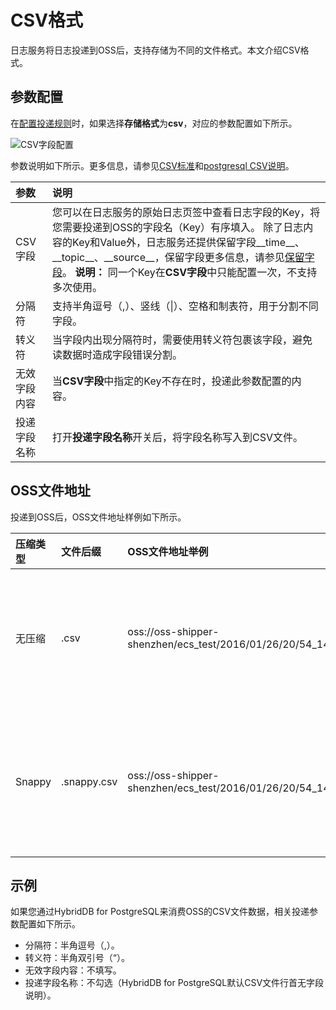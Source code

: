 # CSV格式

日志服务将日志投递到OSS后，支持存储为不同的文件格式。本文介绍CSV格式。

## 参数配置

在[配置投递规则](/cn.zh-CN/消费与投递/数据投递/投递日志到OSS/将日志服务数据投递到OSS.md)时，如果选择**存储格式**为**csv**，对应的参数配置如下所示。

![CSV字段配置](https://static-aliyun-doc.oss-accelerate.aliyuncs.com/assets/img/zh-CN/9777688951/p5813.png)

参数说明如下所示。更多信息，请参见[CSV标准](https://tools.ietf.org/html/rfc4180)和[postgresql CSV说明](https://www.postgresql.org/docs/9.4/static/sql-copy.html)。

|参数|说明|
|:-|:-|
|CSV字段|您可以在日志服务的原始日志页签中查看日志字段的Key，将您需要投递到OSS的字段名（Key）有序填入。 除了日志内容的Key和Value外，日志服务还提供保留字段\_\_time\_\_、\_\_topic\_\_、\_\_source\_\_，保留字段更多信息，请参见[保留字段](/cn.zh-CN/产品简介/使用限制/保留字段.md)。 **说明：** 同一个Key在**CSV字段**中只能配置一次，不支持多次使用。 |
|分隔符|支持半角逗号（,）、竖线（\|）、空格和制表符，用于分割不同字段。|
|转义符|当字段内出现分隔符时，需要使用转义符包裹该字段，避免读数据时造成字段错误分割。|
|无效字段内容|当**CSV字段**中指定的Key不存在时，投递此参数配置的内容。|
|投递字段名称|打开**投递字段名称**开关后，将字段名称写入到CSV文件。|

## OSS文件地址

投递到OSS后，OSS文件地址样例如下所示。

|压缩类型|文件后缀|OSS文件地址举例|说明|
|:---|:---|:--------|--|
|无压缩|.csv|oss://oss-shipper-shenzhen/ecs\_test/2016/01/26/20/54\_1453812893059571256\_937.csv|未压缩的CSV文件可下载到本地，以文本方式打开查看。|
|Snappy|.snappy.csv|oss://oss-shipper-shenzhen/ecs\_test/2016/01/26/20/54\_1453812893059571256\_937.snappy.csv|Snappy压缩文件的打开方式，请参见[打开Snappy压缩文件](/cn.zh-CN/消费与投递/数据投递/投递日志到OSS/解压snappy压缩文件.md)。|

## 示例

如果您通过HybridDB for PostgreSQL来消费OSS的CSV文件数据，相关投递参数配置如下所示。

-   分隔符：半角逗号（,）。
-   转义符：半角双引号（“）。
-   无效字段内容：不填写。
-   投递字段名称：不勾选（HybridDB for PostgreSQL默认CSV文件行首无字段说明）。

